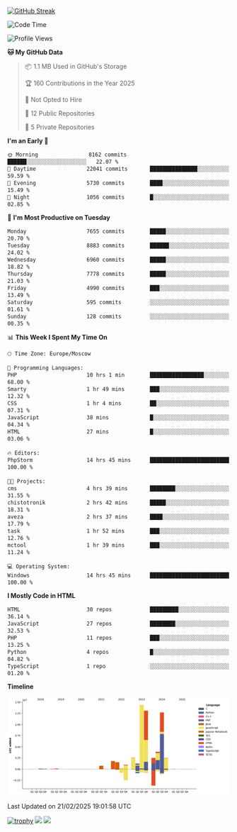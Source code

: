 [![GitHub Streak](https://github-readme-streak-stats.herokuapp.com/?user=yogik10)](https://git.io/streak-stats)
<!--START_SECTION:waka-->
![Code Time](http://img.shields.io/badge/Code%20Time-1%2C157%20hrs%208%20mins-blue)

![Profile Views](http://img.shields.io/badge/Profile%20Views-0-blue)

**🐱 My GitHub Data** 

> 📦 1.1 MB Used in GitHub's Storage 
 > 
> 🏆 160 Contributions in the Year 2025
 > 
> 🚫 Not Opted to Hire
 > 
> 📜 12 Public Repositories 
 > 
> 🔑 5 Private Repositories 
 > 
**I'm an Early 🐤** 

```text
🌞 Morning                8162 commits        ██████░░░░░░░░░░░░░░░░░░░   22.07 % 
🌆 Daytime                22041 commits       ███████████████░░░░░░░░░░   59.59 % 
🌃 Evening                5730 commits        ████░░░░░░░░░░░░░░░░░░░░░   15.49 % 
🌙 Night                  1056 commits        █░░░░░░░░░░░░░░░░░░░░░░░░   02.85 % 
```
📅 **I'm Most Productive on Tuesday** 

```text
Monday                   7655 commits        █████░░░░░░░░░░░░░░░░░░░░   20.70 % 
Tuesday                  8883 commits        ██████░░░░░░░░░░░░░░░░░░░   24.02 % 
Wednesday                6960 commits        █████░░░░░░░░░░░░░░░░░░░░   18.82 % 
Thursday                 7778 commits        █████░░░░░░░░░░░░░░░░░░░░   21.03 % 
Friday                   4990 commits        ███░░░░░░░░░░░░░░░░░░░░░░   13.49 % 
Saturday                 595 commits         ░░░░░░░░░░░░░░░░░░░░░░░░░   01.61 % 
Sunday                   128 commits         ░░░░░░░░░░░░░░░░░░░░░░░░░   00.35 % 
```


📊 **This Week I Spent My Time On** 

```text
🕑︎ Time Zone: Europe/Moscow

💬 Programming Languages: 
PHP                      10 hrs 1 min        █████████████████░░░░░░░░   68.00 % 
Smarty                   1 hr 49 mins        ███░░░░░░░░░░░░░░░░░░░░░░   12.32 % 
CSS                      1 hr 4 mins         ██░░░░░░░░░░░░░░░░░░░░░░░   07.31 % 
JavaScript               38 mins             █░░░░░░░░░░░░░░░░░░░░░░░░   04.34 % 
HTML                     27 mins             █░░░░░░░░░░░░░░░░░░░░░░░░   03.06 % 

🔥 Editors: 
PhpStorm                 14 hrs 45 mins      █████████████████████████   100.00 % 

🐱‍💻 Projects: 
cms                      4 hrs 39 mins       ████████░░░░░░░░░░░░░░░░░   31.55 % 
chistotronik             2 hrs 42 mins       █████░░░░░░░░░░░░░░░░░░░░   18.31 % 
aveza                    2 hrs 37 mins       ████░░░░░░░░░░░░░░░░░░░░░   17.79 % 
task                     1 hr 52 mins        ███░░░░░░░░░░░░░░░░░░░░░░   12.76 % 
mctool                   1 hr 39 mins        ███░░░░░░░░░░░░░░░░░░░░░░   11.24 % 

💻 Operating System: 
Windows                  14 hrs 45 mins      █████████████████████████   100.00 % 
```

**I Mostly Code in HTML** 

```text
HTML                     30 repos            █████████░░░░░░░░░░░░░░░░   36.14 % 
JavaScript               27 repos            ████████░░░░░░░░░░░░░░░░░   32.53 % 
PHP                      11 repos            ███░░░░░░░░░░░░░░░░░░░░░░   13.25 % 
Python                   4 repos             █░░░░░░░░░░░░░░░░░░░░░░░░   04.82 % 
TypeScript               1 repo              ░░░░░░░░░░░░░░░░░░░░░░░░░   01.20 % 
```



**Timeline**

![Lines of Code chart](https://raw.githubusercontent.com/Yogik10/Yogik10/main/assets/bar_graph.png)


 Last Updated on 21/02/2025 19:01:58 UTC
<!--END_SECTION:waka-->
[![trophy](https://github-profile-trophy.vercel.app/?username=yogik10)](https://github.com/ryo-ma/github-profile-trophy)
![](https://github-profile-summary-cards.vercel.app/api/cards/profile-details?username=yogik10&theme=solarized_dark)
![](https://github-profile-summary-cards.vercel.app/api/cards/most-commit-language?username=yogik10&theme=solarized_dark)


